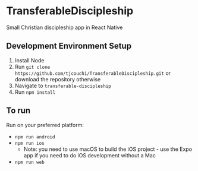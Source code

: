# TransferableDiscipleship
Small Christian discipleship app in React Native

## Development Environment Setup

1. Install Node
2. Run `git clone https://github.com/tjcouch1/TransferableDiscipleship.git` or download the repository otherwise
3. Navigate to `transferable-discipleship`
4. Run `npm install`

## To run

Run on your preferred platform:

- `npm run android`
- `npm run ios`
   - Note: you need to use macOS to build the iOS project - use the Expo app if you need to do iOS development without a Mac
- `npm run web`